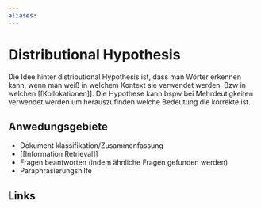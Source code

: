 ```yaml
---
aliases: 
---
```

# Distributional Hypothesis 
Die Idee hinter distributional Hypothesis ist, dass man Wörter erkennen kann, wenn man weiß in welchem Kontext sie verwendet werden. Bzw in welchen [[Kollokationen]].
Die Hypothese kann bspw bei Mehrdeutigkeiten verwendet werden um herauszufinden welche Bedeutung die korrekte ist.
## Anwedungsgebiete
- Dokument klassifikation/Zusammenfassung
- [[Information Retrieval]]
- Fragen beantworten (indem ähnliche Fragen gefunden werden)
- Paraphrasierungshilfe


## Links